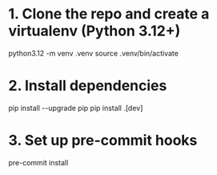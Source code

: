 # 1. Clone the repo and create a virtualenv (Python 3.12+)
python3.12 -m venv .venv
source .venv/bin/activate

# 2. Install dependencies
pip install --upgrade pip
pip install .[dev]

# 3. Set up pre-commit hooks
pre-commit install
